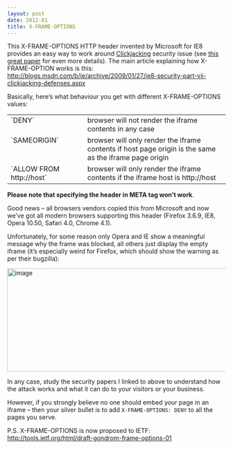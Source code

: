 ```yaml
---
layout: post
date: 2012-01
title: X-FRAME-OPTIONS
---
```


This X-FRAME-OPTIONS HTTP header invented by Microsoft for IE8 provides an easy way to work around <a href="http://en.wikipedia.org/wiki/Clickjacking">Clickjacking</a> security issue (see <a href="http://w2spconf.com/2010/papers/p27.pdf">this great paper</a> for even more details). The main article explaining how X-FRAME-OPTION works is this: http://blogs.msdn.com/b/ie/archive/2009/01/27/ie8-security-part-vii-clickjacking-defenses.aspx

Basically, here’s what behaviour you get with different X-FRAME-OPTIONS values:

<table border="0" cellspacing="0" cellpadding="5" width="703">
	<tbody>
	<tr>
		<td valign="top" width="201">`DENY`</td>
		<td valign="top" width="500">browser will not render the iframe contents in any case</td>
	</tr>
	<tr>
		<td valign="top" width="201">`SAMEORIGIN`</td>
		<td valign="top" width="500">browser will only render the iframe contents if host page origin is the same as the iframe page origin
	</td>
	</tr>
	<tr>
		<td valign="top" width="201">`ALLOW FROM http://host`</td>
		<td valign="top" width="500">browser will only render the iframe contents if the iframe host is httр://host </td>
	</tr>
	</tbody>
</table>

**Please note that specifying the header in META tag won’t work**.

Good news – all browsers vendors copied this from Microsoft and now we’ve got all modern browsers supporting this header (Firefox 3.6.9, IE8, Opera 10.50, Safari 4.0, Chrome 4.1).

Unfortunately, for some reason only Opera and IE show a meaningful message why the frame was blocked, all others just display the empty iframe (it’s especially weird for Firefox, which should show the warning as per their bugzilla):

<a href="http://sharovatov.files.wordpress.com/2012/01/image.png"><img title="image" border="0" alt="image" src="http://sharovatov.files.wordpress.com/2012/01/image_thumb.png?w=700&#038;h=238" width="700" height="238"></a>

In any case, study the security papers I linked to above to understand how the attack works and what it can do to your visitors or your business.

However, if you strongly believe no one should embed your page in an iframe – then your silver bullet is to add `X-FRAME-OPTIONS: DENY` to all the pages you serve.

P.S. X-FRAME-OPTIONS is now proposed to IETF: http://tools.ietf.org/html/draft-gondrom-frame-options-01